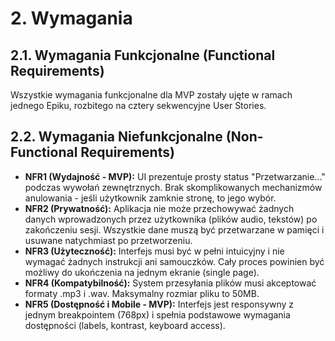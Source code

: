 # **2\. Wymagania**

## **2.1. Wymagania Funkcjonalne (Functional Requirements)**

Wszystkie wymagania funkcjonalne dla MVP zostały ujęte w ramach jednego Epiku, rozbitego na cztery sekwencyjne User Stories.

## **2.2. Wymagania Niefunkcjonalne (Non-Functional Requirements)**

- **NFR1 (Wydajność - MVP):** UI prezentuje prosty status "Przetwarzanie..." podczas wywołań zewnętrznych. Brak skomplikowanych mechanizmów anulowania - jeśli użytkownik zamknie stronę, to jego wybór.
- **NFR2 (Prywatność):** Aplikacja nie może przechowywać żadnych danych wprowadzonych przez użytkownika (plików audio, tekstów) po zakończeniu sesji. Wszystkie dane muszą być przetwarzane w pamięci i usuwane natychmiast po przetworzeniu.
- **NFR3 (Użyteczność):** Interfejs musi być w pełni intuicyjny i nie wymagać żadnych instrukcji ani samouczków. Cały proces powinien być możliwy do ukończenia na jednym ekranie (single page).
- **NFR4 (Kompatybilność):** System przesyłania plików musi akceptować formaty .mp3 i .wav. Maksymalny rozmiar pliku to 50MB.
- **NFR5 (Dostępność i Mobile - MVP):** Interfejs jest responsywny z jednym breakpointem (768px) i spełnia podstawowe wymagania dostępności (labels, kontrast, keyboard access).
